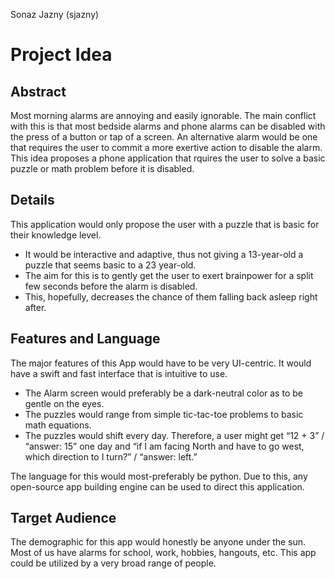 Sonaz Jazny (sjazny)
# Project Idea

## Abstract
Most morning alarms are annoying and easily ignorable. 
The main conflict with this is that most bedside alarms and phone alarms can be disabled with the press of a button or tap of a screen. 
An alternative alarm would be one that requires the user to commit a more exertive action to disable the alarm. 
This idea proposes a phone application that rquires the user to solve a basic puzzle or math problem before it is disabled.

## Details
This application would only propose the user with a puzzle that is basic for their knowledge level. 
- It would be interactive and adaptive, thus not giving a 13-year-old a puzzle that seems basic to a 23 year-old. 
- The aim for this is to gently get the user to exert brainpower for a split few seconds before the alarm is disabled.
- This, hopefully, decreases the chance of them falling back asleep right after.

## Features and Language
The major features of this App would have to be very UI-centric. It would have a swift and fast interface that is intuitive to use. 
- The Alarm screen would preferably be a dark-neutral color as to be gentle on the eyes. 
- The puzzles would range from simple tic-tac-toe problems to basic math equations. 
- The puzzles would shift every day. Therefore, a user might get “12 + 3” / “answer: 15” one day and “if I am facing North and have to go west, which direction to I turn?” / “answer: left.”

The language for this would most-preferably be python. Due to this, any open-source app building engine can be used to direct this application.

## Target Audience
The demographic for this app would honestly be anyone under the sun. Most of us have alarms for school, work, hobbies, hangouts, etc. 
This app could be utilized by a very broad range of people.
